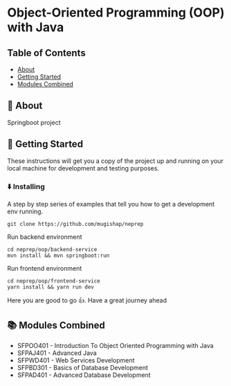 # Object-Oriented Programming (OOP) with Java

## Table of Contents

- [About](#about)
- [Getting Started](#getting_started)
- [Modules Combined](#modules_combined)

## 📇 About <a name = "about"></a>

Springboot project

## 🚀 Getting Started <a name = "getting_started"></a>

These instructions will get you a copy of the project up and running on your local machine for development and testing purposes. 


### ⬇️ Installing

A step by step series of examples that tell you how to get a development env running.

```
git clone https://github.com/mugishap/neprep
```

Run backend environment
```
cd neprep/oop/backend-service
mvn install && mvn springboot:run
```

Run frontend environment
```
cd neprep/oop/frontend-service
yarn install && yarn run dev
```

Here you are good to go 👍. Have a great journey ahead

## 📚 Modules Combined <a name = "modules_combined"></a>

 - SFPOO401 - Introduction To Object Oriented Programming with Java
 - SFPAJ401 - Advanced Java
 - SFPWD401 - Web Services Development
 - SFPBD301 - Basics of Database Development
 - SFPAD401 - Advanced Database Development
